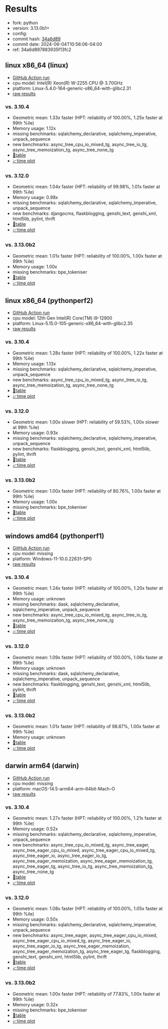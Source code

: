 # Results

- fork: python
- version: 3.13.0b1+
- config: 
- commit hash: [34a6d89](https://github.com/python/cpython/commit/34a6d89)
- commit date: 2024-06-04T10:56:06-04:00
- ref: 34a6d897883935f13fc2

## linux x86_64 (linux)

- [GitHub Action run](https://github.com/faster-cpython/benchmarking/actions/runs/9370026704)
- cpu model: Intel(R) Xeon(R) W-2255 CPU @ 3.70GHz
- platform: Linux-5.4.0-164-generic-x86_64-with-glibc2.31
- [raw results](bm-20240604-linux-x86_64-python-34a6d897883935f13fc2-3.13.0b1%2B-34a6d89.json)

### vs. 3.10.4

- Geometric mean: 1.33x faster (HPT: reliability of 100.00%, 1.25x faster at 99th %ile)
- Memory usage: 1.12x
- missing benchmarks: sqlalchemy_declarative, sqlalchemy_imperative, unpack_sequence
- new benchmarks: async_tree_cpu_io_mixed_tg, async_tree_io_tg, async_tree_memoization_tg, async_tree_none_tg
- [📄table](bm-20240604-linux-x86_64-python-34a6d897883935f13fc2-3.13.0b1%2B-34a6d89-vs-3.10.4.md)
- [📈time plot](bm-20240604-linux-x86_64-python-34a6d897883935f13fc2-3.13.0b1%2B-34a6d89-vs-3.10.4.svg)

### vs. 3.12.0

- Geometric mean: 1.04x faster (HPT: reliability of 99.98%, 1.01x faster at 99th %ile)
- Memory usage: 0.98x
- missing benchmarks: sqlalchemy_declarative, sqlalchemy_imperative, unpack_sequence
- new benchmarks: djangocms, flaskblogging, genshi_text, genshi_xml, html5lib, pylint, thrift
- [📄table](bm-20240604-linux-x86_64-python-34a6d897883935f13fc2-3.13.0b1%2B-34a6d89-vs-3.12.0.md)
- [📈time plot](bm-20240604-linux-x86_64-python-34a6d897883935f13fc2-3.13.0b1%2B-34a6d89-vs-3.12.0.svg)

### vs. 3.13.0b2

- Geometric mean: 1.01x faster (HPT: reliability of 100.00%, 1.00x faster at 99th %ile)
- Memory usage: 1.00x
- missing benchmarks: bpe_tokeniser
- [📄table](bm-20240604-linux-x86_64-python-34a6d897883935f13fc2-3.13.0b1%2B-34a6d89-vs-3.13.0b2.md)
- [📈time plot](bm-20240604-linux-x86_64-python-34a6d897883935f13fc2-3.13.0b1%2B-34a6d89-vs-3.13.0b2.svg)

## linux x86_64 (pythonperf2)

- [GitHub Action run](https://github.com/faster-cpython/benchmarking/actions/runs/9370026704)
- cpu model: 12th Gen Intel(R) Core(TM) i9-12900
- platform: Linux-5.15.0-105-generic-x86_64-with-glibc2.35
- [raw results](bm-20240604-pythonperf2-x86_64-python-34a6d897883935f13fc2-3.13.0b1%2B-34a6d89.json)

### vs. 3.10.4

- Geometric mean: 1.28x faster (HPT: reliability of 100.00%, 1.22x faster at 99th %ile)
- Memory usage: 1.13x
- missing benchmarks: sqlalchemy_declarative, sqlalchemy_imperative, unpack_sequence
- new benchmarks: async_tree_cpu_io_mixed_tg, async_tree_io_tg, async_tree_memoization_tg, async_tree_none_tg
- [📄table](bm-20240604-pythonperf2-x86_64-python-34a6d897883935f13fc2-3.13.0b1%2B-34a6d89-vs-3.10.4.md)
- [📈time plot](bm-20240604-pythonperf2-x86_64-python-34a6d897883935f13fc2-3.13.0b1%2B-34a6d89-vs-3.10.4.svg)

### vs. 3.12.0

- Geometric mean: 1.00x slower (HPT: reliability of 59.53%, 1.00x slower at 99th %ile)
- Memory usage: 0.93x
- missing benchmarks: sqlalchemy_declarative, sqlalchemy_imperative, unpack_sequence
- new benchmarks: flaskblogging, genshi_text, genshi_xml, html5lib, pylint, thrift
- [📄table](bm-20240604-pythonperf2-x86_64-python-34a6d897883935f13fc2-3.13.0b1%2B-34a6d89-vs-3.12.0.md)
- [📈time plot](bm-20240604-pythonperf2-x86_64-python-34a6d897883935f13fc2-3.13.0b1%2B-34a6d89-vs-3.12.0.svg)

### vs. 3.13.0b2

- Geometric mean: 1.00x faster (HPT: reliability of 80.76%, 1.00x faster at 99th %ile)
- Memory usage: 1.00x
- missing benchmarks: bpe_tokeniser
- [📄table](bm-20240604-pythonperf2-x86_64-python-34a6d897883935f13fc2-3.13.0b1%2B-34a6d89-vs-3.13.0b2.md)
- [📈time plot](bm-20240604-pythonperf2-x86_64-python-34a6d897883935f13fc2-3.13.0b1%2B-34a6d89-vs-3.13.0b2.svg)

## windows amd64 (pythonperf1)

- [GitHub Action run](https://github.com/faster-cpython/benchmarking/actions/runs/9370026704)
- cpu model: missing
- platform: Windows-11-10.0.22631-SP0
- [raw results](bm-20240604-pythonperf1-amd64-python-34a6d897883935f13fc2-3.13.0b1%2B-34a6d89.json)

### vs. 3.10.4

- Geometric mean: 1.24x faster (HPT: reliability of 100.00%, 1.20x faster at 99th %ile)
- Memory usage: unknown
- missing benchmarks: dask, sqlalchemy_declarative, sqlalchemy_imperative, unpack_sequence
- new benchmarks: async_tree_cpu_io_mixed_tg, async_tree_io_tg, async_tree_memoization_tg, async_tree_none_tg
- [📄table](bm-20240604-pythonperf1-amd64-python-34a6d897883935f13fc2-3.13.0b1%2B-34a6d89-vs-3.10.4.md)
- [📈time plot](bm-20240604-pythonperf1-amd64-python-34a6d897883935f13fc2-3.13.0b1%2B-34a6d89-vs-3.10.4.svg)

### vs. 3.12.0

- Geometric mean: 1.09x faster (HPT: reliability of 100.00%, 1.06x faster at 99th %ile)
- Memory usage: unknown
- missing benchmarks: dask, sqlalchemy_declarative, sqlalchemy_imperative, unpack_sequence
- new benchmarks: flaskblogging, genshi_text, genshi_xml, html5lib, pylint, thrift
- [📄table](bm-20240604-pythonperf1-amd64-python-34a6d897883935f13fc2-3.13.0b1%2B-34a6d89-vs-3.12.0.md)
- [📈time plot](bm-20240604-pythonperf1-amd64-python-34a6d897883935f13fc2-3.13.0b1%2B-34a6d89-vs-3.12.0.svg)

### vs. 3.13.0b2

- Geometric mean: 1.01x faster (HPT: reliability of 98.87%, 1.00x faster at 99th %ile)
- Memory usage: unknown
- [📄table](bm-20240604-pythonperf1-amd64-python-34a6d897883935f13fc2-3.13.0b1%2B-34a6d89-vs-3.13.0b2.md)
- [📈time plot](bm-20240604-pythonperf1-amd64-python-34a6d897883935f13fc2-3.13.0b1%2B-34a6d89-vs-3.13.0b2.svg)

## darwin arm64 (darwin)

- [GitHub Action run](https://github.com/faster-cpython/benchmarking/actions/runs/9370026704)
- cpu model: missing
- platform: macOS-14.5-arm64-arm-64bit-Mach-O
- [raw results](bm-20240604-darwin-arm64-python-34a6d897883935f13fc2-3.13.0b1%2B-34a6d89.json)

### vs. 3.10.4

- Geometric mean: 1.27x faster (HPT: reliability of 100.00%, 1.21x faster at 99th %ile)
- Memory usage: 0.52x
- missing benchmarks: sqlalchemy_declarative, sqlalchemy_imperative, unpack_sequence
- new benchmarks: async_tree_cpu_io_mixed_tg, async_tree_eager, async_tree_eager_cpu_io_mixed, async_tree_eager_cpu_io_mixed_tg, async_tree_eager_io, async_tree_eager_io_tg, async_tree_eager_memoization, async_tree_eager_memoization_tg, async_tree_eager_tg, async_tree_io_tg, async_tree_memoization_tg, async_tree_none_tg
- [📄table](bm-20240604-darwin-arm64-python-34a6d897883935f13fc2-3.13.0b1%2B-34a6d89-vs-3.10.4.md)
- [📈time plot](bm-20240604-darwin-arm64-python-34a6d897883935f13fc2-3.13.0b1%2B-34a6d89-vs-3.10.4.svg)

### vs. 3.12.0

- Geometric mean: 1.08x faster (HPT: reliability of 100.00%, 1.05x faster at 99th %ile)
- Memory usage: 0.50x
- missing benchmarks: sqlalchemy_declarative, sqlalchemy_imperative, unpack_sequence
- new benchmarks: async_tree_eager, async_tree_eager_cpu_io_mixed, async_tree_eager_cpu_io_mixed_tg, async_tree_eager_io, async_tree_eager_io_tg, async_tree_eager_memoization, async_tree_eager_memoization_tg, async_tree_eager_tg, flaskblogging, genshi_text, genshi_xml, html5lib, pylint, thrift
- [📄table](bm-20240604-darwin-arm64-python-34a6d897883935f13fc2-3.13.0b1%2B-34a6d89-vs-3.12.0.md)
- [📈time plot](bm-20240604-darwin-arm64-python-34a6d897883935f13fc2-3.13.0b1%2B-34a6d89-vs-3.12.0.svg)

### vs. 3.13.0b2

- Geometric mean: 1.00x faster (HPT: reliability of 77.83%, 1.00x faster at 99th %ile)
- Memory usage: 0.32x
- missing benchmarks: bpe_tokeniser
- [📄table](bm-20240604-darwin-arm64-python-34a6d897883935f13fc2-3.13.0b1%2B-34a6d89-vs-3.13.0b2.md)
- [📈time plot](bm-20240604-darwin-arm64-python-34a6d897883935f13fc2-3.13.0b1%2B-34a6d89-vs-3.13.0b2.svg)


